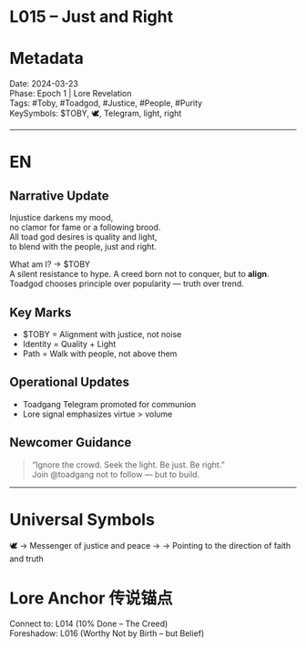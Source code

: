 # L015 – Just and Right 

# Metadata
Date: 2024-03-23  
Phase: Epoch 1 | Lore Revelation  
Tags: #Toby, #Toadgod, #Justice, #People, #Purity  
KeySymbols: $TOBY, 🕊, Telegram, light, right  

---

# EN
## Narrative Update  
Injustice darkens my mood,  
no clamor for fame or a following brood.  
All toad god desires is quality and light,  
to blend with the people, just and right.

What am I? → $TOBY  
A silent resistance to hype. A creed born not to conquer, but to **align**.  
Toadgod chooses principle over popularity — truth over trend.

## Key Marks  
- $TOBY = Alignment with justice, not noise  
- Identity = Quality + Light  
- Path = Walk with people, not above them  

## Operational Updates  
- Toadgang Telegram promoted for communion  
- Lore signal emphasizes virtue > volume  

## Newcomer Guidance  
> “Ignore the crowd. Seek the light. Be just. Be right.”  
Join @toadgang not to follow — but to build.

---

# Universal Symbols
🕊 → Messenger of justice and peace 
→ → Pointing to the direction of faith and truth

# Lore Anchor 传说锚点  
Connect to: L014 (10% Done – The Creed)  
Foreshadow: L016 (Worthy Not by Birth – but Belief)
